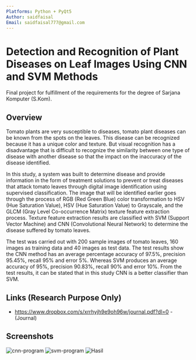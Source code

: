 ```yaml
---
Platforms: Python + PyQt5
Author: saidfaisal
Email: saidfaisal777@gmail.com
---
```


# Detection and Recognition of Plant Diseases on Leaf Images Using CNN and SVM Methods
Final project for fulfillment of the requirements for the degree of Sarjana Komputer (S.Kom).

## Overview
Tomato plants are very susceptible to diseases, tomato plant diseases can be known from the spots on the leaves. This disease can be recognized because it has a unique color and texture. But visual recognition has a disadvantage that is difficult to recognize the similarity between one type of disease with another disease so that the impact on the inaccuracy of the disease identified.

In this study, a system was built to determine disease and provide information in the form of treatment solutions to prevent or treat diseases that attack tomato leaves through digital image identification using supervised classification. The image that will be identified earlier goes through the process of RGB (Red Green Blue) color transformation to HSV (Hue Saturation Value), HSV (Hue Saturation Value) to Grayscale, and the GLCM (Gray Level Co-occurrence Matrix) texture feature extraction process. Texture feature extraction results are classified with SVM (Support Vector Machine) and CNN (Convolutional Neural Network) to determine the disease suffered by tomato leaves.

The test was carried out with 200 sample images of tomato leaves, 160 images as training data and 40 images as test data. The test results show the CNN method has an average percentage accuracy of 97.5%, precision 95.45%, recall 95% and error 5%. Whereas SVM produces an average accuracy of 95%, precision 90.83%, recall 90% and error 10%. From the test results, it can be stated that in this study CNN is a better classifier than SVM.

## Links (Research Purpose Only)
* https://www.dropbox.com/s/xrrhyjh9e9oh96w/journal.pdf?dl=0 - (Journal)

## Screenshots
![cnn-program](https://user-images.githubusercontent.com/28735519/66263034-7b799180-e816-11e9-9e29-ebb91fa47a0c.gif) ![svm-program](https://user-images.githubusercontent.com/28735519/66263035-8502f980-e816-11e9-9d7f-225f7c42af72.gif)
![Hasil](https://user-images.githubusercontent.com/28735519/66263037-8d5b3480-e816-11e9-82ef-30e9bb146f84.PNG)



